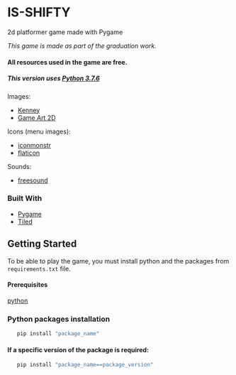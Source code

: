 # IS-SHIFTY
2d platformer game made with Pygame

*This game is made as part of the graduation work.*

#### All resources used in the game are free.

##### This version uses [Python 3.7.6](https://www.python.org/downloads/release/python-376/)

Images: 
* [Kenney](https://www.kenney.nl/)
* [Game Art 2D](https://www.gameart2d.com/freebies.html)

Icons (menu images):
* [iconmonstr](https://iconmonstr.com/)
* [flaticon](https://www.flaticon.com/)

Sounds:
* [freesound](https://freesound.org/)

### Built With
* [Pygame](https://www.pygame.org/wiki/GettingStarted)
* [Tiled](https://www.mapeditor.org/)

## Getting Started

To be able to play the game, you must install python and the packages from `requirements.txt` file.

#### Prerequisites
[python](https://www.python.org/downloads/)

### Python packages installation
```sh
   pip install "package_name"
   ```
#### If a specific version of the package is required:
```sh
   pip install "package_name==package_version"
   ```
